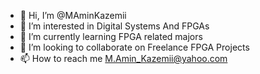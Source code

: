 - 👋 Hi, I’m @MAminKazemii
- 👀 I’m interested in Digital Systems And FPGAs
- 🌱 I’m currently learning FPGA related majors
- 💞️ I’m looking to collaborate on Freelance FPGA Projects
- 📫 How to reach me M.Amin_Kazemii@yahoo.com


